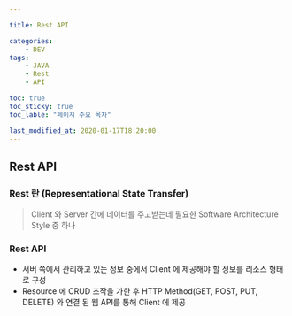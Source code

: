 ```yaml
---

title: Rest API

categories:
    - DEV
tags:
    - JAVA
    - Rest
    - API

toc: true
toc_sticky: true
toc_lable: "페이지 주요 목차"

last_modified_at: 2020-01-17T18:20:00
---
```


## Rest API ##

### Rest 란 (Representational State Transfer) ###
> Client 와 Server 간에 데이터를 주고받는데 필요한 Software Architecture Style 중 하나

### Rest API ###
- 서버 쪽에서 관리하고 있는 정보 중에서 Client 에 제공해야 할 정보를 리소스 형태로 구성
- Resource 에 CRUD 조작을 가한 후 HTTP Method(GET, POST, PUT, DELETE) 와 연결 된 웹 API를 통해 Client 에 제공